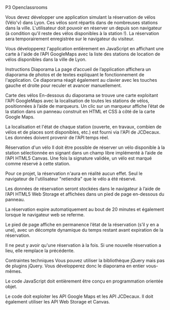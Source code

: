 P3 Openclassrooms

Vous devez développer une application simulant la réservation de vélos (Vélo'v) dans Lyon. Ces vélos sont répartis dans de nombreuses stations dans la ville. L'utilisateur doit pouvoir en réserver un depuis son navigateur (à condition qu'il reste des vélos disponibles à la station !). La réservation sera temporairement enregistrée sur le navigateur du visiteur.

Vous développerez l'application entièrement en JavaScript en affichant une carte à l'aide de l’API GoogleMaps avec la liste des stations de location de vélos disponibles dans la ville de Lyon.

Instructions Diaporama La page d’accueil de l’application affichera un diaporama de photos et de textes expliquant le fonctionnement de l'application. Ce diaporama réagit également au clavier avec les touches gauche et droite pour reculer et avancer manuellement.

Carte des vélos En-­dessous du diaporama se trouve une carte exploitant l'API GoogleMaps avec la localisation de toutes les stations de vélos, positionnées à l’aide de marqueurs. Un clic sur un marqueur affiche l’état de la station dans un panneau construit en HTML et CSS à côté de la carte Google Maps.

La localisation et l'état de chaque station (ouverte, en travaux, combien de vélos et de places sont disponibles, etc.) est fourni via l'API de JCDecaux. Les données doivent provenir de l'API temps réel.

Réservation d'un vélo Il doit être possible de réserver un vélo disponible à la station sélectionnée en signant dans un champ libre implémenté à l’aide de l’API HTML5 Canvas. Une fois la signature validée, un vélo est marqué comme réservé à cette station.

Pour ce projet, la réservation n'aura en réalité aucun effet. Seul le navigateur de l'utilisateur "retiendra" que le vélo a été réservé.

Les données de réservation seront stockées dans le navigateur à l’aide de l’API HTML5 Web Storage et affichées dans un pied de page en­-dessous du panneau.

La réservation expire automatiquement au bout de 20 minutes et également lorsque le navigateur web se referme.

Le pied de page affiche en permanence l’état de la réservation (s’il y en a une), avec un décompte dynamique du temps restant avant expiration de la réservation.

Il ne peut y avoir qu'une réservation à la fois. Si une nouvelle réservation a lieu, elle remplace la précédente.

Contraintes techniques Vous pouvez utiliser la bibliothèque jQuery mais pas de plugins jQuery. Vous développerez donc le diaporama en entier vous-mêmes.

Le code JavaScript doit entièrement être conçu en programmation orientée objet.

Le code doit exploiter les API Google Maps et les API JCDecaux. Il doit également utiliser les API Web Storage et Canvas.

